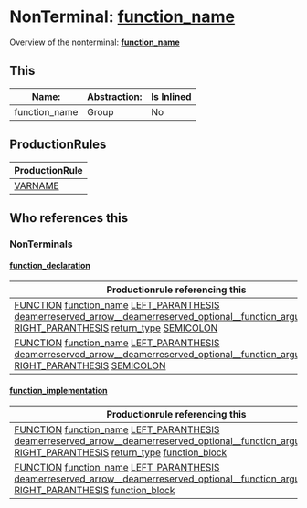 # NonTerminal: **[function_name](./function_name.md)**

Overview of the nonterminal: **[function_name](./function_name.md)**



## This

| Name:                | Abstraction:    | Is Inlined |
| -------------------- | --------------- | ---------- |
| function_name | Group | No |



## ProductionRules

| ProductionRule |
| ---- |
| [VARNAME](./../Lexicon/VARNAME.md)  |




## Who references this

### NonTerminals


#### [function_declaration](./../Grammar/function_declaration.md)

| Productionrule referencing this                      |
| ---------------------------------------------------- |
| [FUNCTION](./../Lexicon/FUNCTION.md) [function_name](./function_name.md) [LEFT_PARANTHESIS](./../Lexicon/LEFT_PARANTHESIS.md) [deamerreserved_arrow__deamerreserved_optional__function_argument____](./deamerreserved_arrow__deamerreserved_optional__function_argument____.md) [RIGHT_PARANTHESIS](./../Lexicon/RIGHT_PARANTHESIS.md) [return_type](./return_type.md) [SEMICOLON](./../Lexicon/SEMICOLON.md)  |
| [FUNCTION](./../Lexicon/FUNCTION.md) [function_name](./function_name.md) [LEFT_PARANTHESIS](./../Lexicon/LEFT_PARANTHESIS.md) [deamerreserved_arrow__deamerreserved_optional__function_argument____](./deamerreserved_arrow__deamerreserved_optional__function_argument____.md) [RIGHT_PARANTHESIS](./../Lexicon/RIGHT_PARANTHESIS.md) [SEMICOLON](./../Lexicon/SEMICOLON.md)  |


#### [function_implementation](./../Grammar/function_implementation.md)

| Productionrule referencing this                      |
| ---------------------------------------------------- |
| [FUNCTION](./../Lexicon/FUNCTION.md) [function_name](./function_name.md) [LEFT_PARANTHESIS](./../Lexicon/LEFT_PARANTHESIS.md) [deamerreserved_arrow__deamerreserved_optional__function_argument____](./deamerreserved_arrow__deamerreserved_optional__function_argument____.md) [RIGHT_PARANTHESIS](./../Lexicon/RIGHT_PARANTHESIS.md) [return_type](./return_type.md) [function_block](./function_block.md)  |
| [FUNCTION](./../Lexicon/FUNCTION.md) [function_name](./function_name.md) [LEFT_PARANTHESIS](./../Lexicon/LEFT_PARANTHESIS.md) [deamerreserved_arrow__deamerreserved_optional__function_argument____](./deamerreserved_arrow__deamerreserved_optional__function_argument____.md) [RIGHT_PARANTHESIS](./../Lexicon/RIGHT_PARANTHESIS.md) [function_block](./function_block.md)  |



